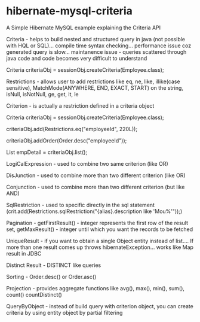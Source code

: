 # hibernate-mysql-criteria
A Simple Hibernate MySQL example explaining the Criteria API

Criteria - helps to build nested and structured query in java (not possible with HQL or SQL)… compile time syntax checking… performance issue coz generated query is slow… maintanence issue - queries scattered through java code and code becomes very difficult to understand 

Criteria criteriaObj = sessionObj.createCriteria(Employee.class); 

Restrictions - allows user to add restrictions like eq, ne, like, illike(case sensitive), MatchMode(ANYWHERE, END, EXACT, START) on the string, isNull, isNotNull, ge, get, it, le 

Criterion - is actually a restriction defined in a criteria object 

Criteria criteriaObj = sessionObj.createCriteria(Employee.class); 

criteriaObj.add(Restrictions.eq("employeeId", 220L)); 

criteriaObj.addOrder(Order.desc("employeeId")); 

List<Employee> empDetail = criteriaObj.list(); 
 
LogiCalExpression - used to combine two same criterion (like OR) 

DisJunction - used to combine more than two different criterion (like OR) 

Conjunction - used to combine more than two different criterion (but like AND) 

SqlRestriction - used to specific directly in the sql statement (crit.add(Restrictions.sqlRestriction("{alias}.description like 'Mou%'"));) 

Pagination - getFirstResult() - integer represents the first row of the result set, getMaxResult() - integer until which you want the records to be fetched 

UniqueResult - if you want to obtain a single Object entity instead of list…. If more than one result comes up throws hibernateException… works like Map result in JDBC 

Distinct Result - DISTINCT like queries 

Sorting - Order.desc() or Order.asc() 

Projection - provides aggregate functions like avg(), max(), min(), sum(), count() countDistinct() 

QueryByObject - instead of build query with criterion object, you can create criteria by using entity object by partial filtering 

